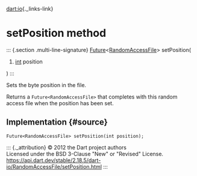 [dart:io](../../dart-io/dart-io-library){._links-link}

setPosition method
==================

::: {.section .multi-line-signature}
[Future](../../dart-async/future-class)\<[RandomAccessFile](../randomaccessfile-class)\>
setPosition(

1.  [int](../../dart-core/int-class) position

)
:::

Sets the byte position in the file.

Returns a `Future<RandomAccessFile>` that completes with this random
access file when the position has been set.

Implementation {#source}
--------------

``` {.language-dart data-language="dart"}
Future<RandomAccessFile> setPosition(int position);
```

::: {._attribution}
© 2012 the Dart project authors\
Licensed under the BSD 3-Clause \"New\" or \"Revised\" License.\
<https://api.dart.dev/stable/2.18.5/dart-io/RandomAccessFile/setPosition.html>
:::
